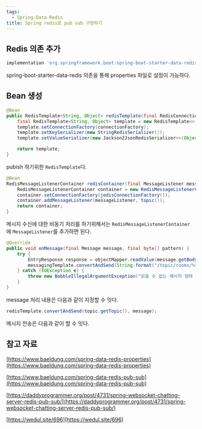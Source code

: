 ```yaml
---
tags:
  - Spring-Data-Redis
title: Spring redis로 pub sub 구현하기
---
```



## Redis 의존 추가

```sql
implementation 'org.springframework.boot:spring-boot-starter-data-redis'
```

spring-boot-starter-data-redis 의존을 통해 properties 파일로 설정이 가능하다.

## Bean 생성

```java
@Bean
public RedisTemplate<String, Object> redisTemplate(final RedisConnectionFactory connectionFactory) {
    final RedisTemplate<String, Object> template = new RedisTemplate<>();
    template.setConnectionFactory(connectionFactory);
    template.setKeySerializer(new StringRedisSerializer());
    template.setValueSerializer(new Jackson2JsonRedisSerializer<>(Object.class));

    return template;
}
```

pubish 하기위한 `RedisTemplate`다.

```java
@Bean
RedisMessageListenerContainer redisContainer(final MessageListener messageListener) {
    RedisMessageListenerContainer container = new RedisMessageListenerContainer(); 
    container.setConnectionFactory(jedisConnectionFactory()); 
    container.addMessageListener(messageListener, topic()); 
    return container; 
}
```

메시지 수신에 대한 비동기 처리를 하기위해서는 `RedisMessageListenerContainer` 에 `MessageListener`를 추가하면 된다.

```java
@Override
public void onMessage(final Message message, final byte[] pattern) {
    try {
        EntryResponse response = objectMapper.readValue(message.getBody(), EntryResponse.class);
        messagingTemplate.convertAndSend(String.format("/topic/rooms/%s/users", response.getRoomId()), response.getSessionsResponse());
    } catch (IOException e) {
        throw new BabbleIllegalArgumentException("읽을 수 없는 메시지 형태 입니다.");
    }
}
```

message 처리 내용은 다음과 같이 지정할 수 잇다.

```java
redisTemplate.convertAndSend(topic.getTopic(), message);
```

메시지 전송은 다음과 같이 할 수 잇다.

## 참고 자료

[https://www.baeldung.com/spring-data-redis-properties](https://www.baeldung.com/spring-data-redis-properties)

[https://www.baeldung.com/spring-data-redis-pub-sub](https://www.baeldung.com/spring-data-redis-pub-sub)

[https://daddyprogrammer.org/post/4731/spring-websocket-chatting-server-redis-pub-sub/](https://daddyprogrammer.org/post/4731/spring-websocket-chatting-server-redis-pub-sub/)

[https://wedul.site/696](https://wedul.site/696)
